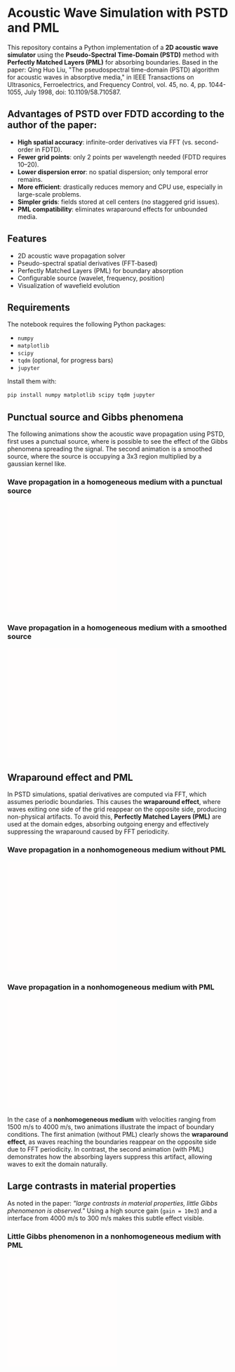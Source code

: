 # Acoustic Wave Simulation with PSTD and PML

This repository contains a Python implementation of a **2D acoustic wave simulator** using the **Pseudo-Spectral Time-Domain (PSTD)** method with **Perfectly Matched Layers (PML)** for absorbing boundaries.
Based in the paper:
Qing Huo Liu, "The pseudospectral time-domain (PSTD) algorithm for acoustic waves in absorptive media," in IEEE Transactions on Ultrasonics, Ferroelectrics, and Frequency Control, vol. 45, no. 4, pp. 1044-1055, July 1998, doi: 10.1109/58.710587.

## Advantages of PSTD over FDTD according to the author of the paper:
- **High spatial accuracy**: infinite-order derivatives via FFT (vs. second-order in FDTD).  
- **Fewer grid points**: only 2 points per wavelength needed (FDTD requires 10–20).  
- **Lower dispersion error**: no spatial dispersion; only temporal error remains.  
- **More efficient**: drastically reduces memory and CPU use, especially in large-scale problems.  
- **Simpler grids**: fields stored at cell centers (no staggered grid issues).  
- **PML compatibility**: eliminates wraparound effects for unbounded media.  


## Features
- 2D acoustic wave propagation solver
- Pseudo-spectral spatial derivatives (FFT-based)
- Perfectly Matched Layers (PML) for boundary absorption
- Configurable source (wavelet, frequency, position)
- Visualization of wavefield evolution

## Requirements
The notebook requires the following Python packages:
- `numpy`
- `matplotlib`
- `scipy`
- `tqdm` (optional, for progress bars)
- `jupyter`

Install them with:
```bash
pip install numpy matplotlib scipy tqdm jupyter
```

## Punctual source and Gibbs phenomena

The following animations show the acoustic wave propagation using PSTD, first uses a punctual source, where is possible to see the effect of the Gibbs phenomena spreading the signal.
The second animation is a smoothed source, where the source is occupying a 3x3 region multiplied by a gaussian kernel like.

### Wave propagation in a homogeneous medium with a punctual source
![Punctual Source](media/punctual_source.gif)

### Wave propagation in a homogeneous medium with a smoothed source
![Smoothed Source](media/smoothed_source.gif)

## Wraparound effect and PML

In PSTD simulations, spatial derivatives are computed via FFT, which assumes periodic boundaries. This causes the **wraparound effect**, where waves exiting one side of the grid reappear on the opposite side, producing non-physical artifacts. To avoid this, **Perfectly Matched Layers (PML)** are used at the domain edges, absorbing outgoing energy and effectively suppressing the wraparound caused by FFT periodicity.

### Wave propagation in a nonhomogeneous medium without PML
![Punctual Source](media/wraparound_effect.gif)

### Wave propagation in a nonhomogeneous medium with PML
![Smoothed Source](media/pml_effect.gif)

In the case of a **nonhomogeneous medium** with velocities ranging from 1500 m/s to 4000 m/s, two animations illustrate the impact of boundary conditions. The first animation (without PML) clearly shows the **wraparound effect**, as waves reaching the boundaries reappear on the opposite side due to FFT periodicity. In contrast, the second animation (with PML) demonstrates how the absorbing layers suppress this artifact, allowing waves to exit the domain naturally.

## Large contrasts in material properties

As noted in the paper: *"large contrasts in material properties, little Gibbs phenomenon is observed."* Using a high source gain (`gain = 10e3`) and a interface from 4000 m/s to 300 m/s makes this subtle effect visible.

### Little Gibbs phenomenon in a nonhomogeneous medium with PML
![Gibbs Interface](media/gibbs.gif)
